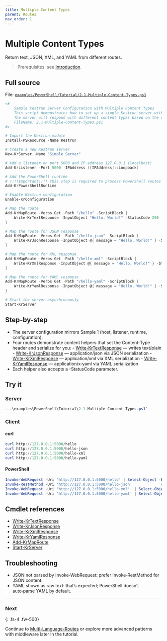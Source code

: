 ```yaml
---
title: Multiple Content Types
parent: Routes
nav_order: 1
---
```


# Multiple Content Types

Return text, JSON, XML, and YAML from different routes.

> Prerequisites: see [Introduction][Introduction].

## Full source

File: [`examples/PowerShell/Tutorial/2.1-Multiple-Content-Types.ps1`][2.1-Multiple-Content-Types.ps1]

```powershell
<#
    Sample Kestrun Server Configuration with Multiple Content Types
    This script demonstrates how to set up a simple Kestrun server with multiple routes.
    The server will respond with different content types based on the requested route.
    FileName: 2.1-Multiple-Content-Types.ps1
#>

# Import the Kestrun module
Install-PSResource -Name Kestrun

# Create a new Kestrun server
New-KrServer -Name "Simple Server"

# Add a listener on port 5000 and IP address 127.0.0.1 (localhost)
Add-KrListener -Port 5000 -IPAddress ([IPAddress]::Loopback)

# Add the PowerShell runtime
# !!!!Important!!!! this step is required to process PowerShell routes and middlewares
Add-KrPowerShellRuntime

# Enable Kestrun configuration
Enable-KrConfiguration

# Map the route
Add-KrMapRoute -Verbs Get -Path "/hello" -ScriptBlock {
    Write-KrTextResponse -InputObject "Hello, World!" -StatusCode 200
}

# Map the route for JSON response
Add-KrMapRoute -Verbs Get -Path "/hello-json" -ScriptBlock {
    Write-KrJsonResponse -InputObject @{ message = "Hello, World!" } -StatusCode 200
}

# Map the route for XML response
Add-KrMapRoute -Verbs Get -Path "/hello-xml" -ScriptBlock {
    Write-KrXmlResponse -InputObject @{ message = "Hello, World!" } -StatusCode 200
}

# Map the route for YAML response
Add-KrMapRoute -Verbs Get -Path "/hello-yaml" -ScriptBlock {
    Write-KrYamlResponse -InputObject @{ message = "Hello, World!" } -StatusCode 200
}

# Start the server asynchronously
Start-KrServer
```

## Step-by-step

- The server configuration mirrors Sample 1 (host, listener, runtime, configuration).
- Four routes demonstrate content helpers that set the Content‑Type header and serialize for you:
      - [Write-KrTextResponse][Write-KrTextResponse] — writes text/plain
      - [Write-KrJsonResponse][Write-KrJsonResponse] — application/json via JSON serialization
      - [Write-KrXmlResponse][Write-KrXmlResponse] — application/xml via XML serialization
      - [Write-KrYamlResponse][Write-KrYamlResponse] — application/x‑yaml via YAML serialization
- Each helper also accepts a -StatusCode parameter.

## Try it

### Server

```powershell
. .\examples\PowerShell\Tutorial\2.1-Multiple-Content-Types.ps1`
```

### Client

#### curl

```powershell
curl http://127.0.0.1:5000/hello
curl http://127.0.0.1:5000/hello-json
curl http://127.0.0.1:5000/hello-xml
curl http://127.0.0.1:5000/hello-yaml
```

#### PowerShell

```powershell
Invoke-WebRequest -Uri 'http://127.0.0.1:5000/hello' | Select-Object -ExpandProperty Content
Invoke-RestMethod -Uri 'http://127.0.0.1:5000/hello-json'             # auto-parses JSON
Invoke-WebRequest -Uri 'http://127.0.0.1:5000/hello-xml'  | Select-Object -ExpandProperty Content
Invoke-WebRequest -Uri 'http://127.0.0.1:5000/hello-yaml' | Select-Object -ExpandProperty Content
```

## Cmdlet references

- [Write-KrTextResponse][Write-KrTextResponse]
- [Write-KrJsonResponse][Write-KrJsonResponse]
- [Write-KrXmlResponse][Write-KrXmlResponse]
- [Write-KrYamlResponse][Write-KrYamlResponse]
- [Add-KrMapRoute][Add-KrMapRoute]
- [Start-KrServer][Start-KrServer]

## Troubleshooting

- JSON not parsed by Invoke‑WebRequest: prefer Invoke‑RestMethod for JSON content.
- YAML shown as raw text: that’s expected; PowerShell doesn’t auto‑parse YAML by default.

---

### Next

{: .fs-4 .fw-500}

Continue to [Multi-Language-Routes][Next] or explore more advanced patterns with middleware later in the tutorial.

[Write-KrTextResponse]: /docs/pwsh/cmdlets/Write-KrTextResponse
[Write-KrJsonResponse]: /docs/pwsh/cmdlets/Write-KrJsonResponse
[Write-KrXmlResponse]: /docs/pwsh/cmdlets/Write-KrXmlResponse
[Write-KrYamlResponse]: /docs/pwsh/cmdlets/Write-KrYamlResponse
[Add-KrMapRoute]: /docs/pwsh/cmdlets/Add-KrMapRoute
[Start-KrServer]: /docs/pwsh/cmdlets/Start-KrServer
[Next]: ./2.Multi-Language-Routes
[2.1-Multiple-Content-Types.ps1]: https://github.com/Kestrun/Kestrun/blob/main/examples/PowerShell/Tutorial/2.1-Multiple-Content-Types.ps1
[Introduction]: [./Introduction#prerequisites]
